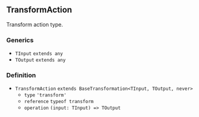 TransformAction
---------------

Transform action type.

### Generics

*   `TInput` `extends any`
*   `TOutput` `extends any`

### Definition

*   `TransformAction` `extends BaseTransformation<TInput, TOutput, never>`
    *   `type` `'transform'`
    *   `reference` `typeof transform`
    *   `operation` `(input: TInput) => TOutput`